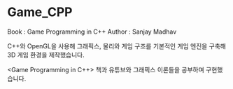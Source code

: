 # Game_CPP

Book : Game Programming in C++
Author : Sanjay Madhav


C++와 OpenGL을 사용해 그래픽스, 물리와 게임 구조를 기본적인 게임 엔진을 구축해 3D 게임 환경을 제작했습니다.

<Game Programming in C++> 책과 유튜브와 그래픽스 이론들을 공부하며 구현했습니다.
